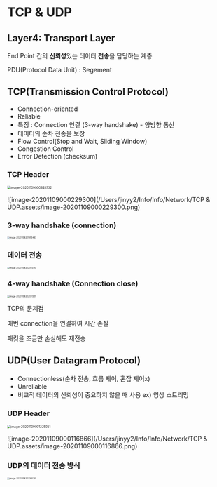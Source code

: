 # TCP & UDP



## Layer4: Transport Layer

End Point 간의 **신뢰성**있는 데이터 **전송**을 담당하는 계층

PDU(Protocol Data Unit) : Segement

 

## TCP(Transmission Control Protocol)

- Connection-oriented
- Reliable
- 특징 : Connection 연결 (3-way handshake) - 양방향 통신
- 데이터의 순차 전송을 보장
- Flow Control(Stop and Wait, Sliding Window)
- Congestion Control
- Error Detection (checksum)



#### 



### TCP Header

<img src="/Users/jinyy2/Info/Info/Network/TCP & UDP.assets/image-20201109000845732.png" alt="image-20201109000845732" style="zoom:50%;" />



![image-20201109000229300](/Users/jinyy2/Info/Info/Network/TCP & UDP.assets/image-20201109000229300.png)



### 3-way handshake (connection)

<img src="/Users/jinyy2/Info/Info/Network/TCP & UDP.assets/image-20201108201950493.png" alt="image-20201108201950493" style="zoom: 33%;" />





### 데이터 전송

<img src="/Users/jinyy2/Info/Info/Network/TCP & UDP.assets/image-20201108202011335.png" alt="image-20201108202011335" style="zoom: 33%;" />



### **4-way handshake (Connection close)**

<img src="/Users/jinyy2/Info/Info/Network/TCP & UDP.assets/image-20201108202031301.png" alt="image-20201108202031301" style="zoom: 33%;" />



TCP의 문제점

매번 connection을 연결하여 시간 손실

패킷을 조금만 손실해도 재전송



## UDP(User Datagram Protocol)

- Connectionless(순차 전송, 흐름 제어, 혼잡 제어x)
- Unreliable
- 비교적 데이터의 신뢰성이 중요하지 않을 때 사용 ex) 영상 스트리밍



### UDP Header

<img src="/Users/jinyy2/Info/Info/Network/TCP & UDP.assets/image-20201109001225051.png" alt="image-20201109001225051" style="zoom:50%;" />

![image-20201109000116866](/Users/jinyy2/Info/Info/Network/TCP & UDP.assets/image-20201109000116866.png)



### UDP의 데이터 전송 방식

<img src="/Users/jinyy2/Info/Info/Network/TCP & UDP.assets/image-20201108202305381.png" alt="image-20201108202305381" style="zoom: 33%;" />